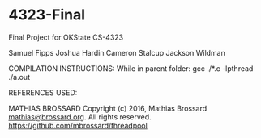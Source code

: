 # 4323-Final
Final Project for OKState CS-4323

Samuel Fipps
Joshua Hardin
Cameron Stalcup
Jackson Wildman

COMPILATION INSTRUCTIONS:
While in parent folder:
gcc ./*.c -lpthread
./a.out

REFERENCES USED:

MATHIAS BROSSARD
Copyright (c) 2016, Mathias Brossard <mathias@brossard.org>.
All rights reserved.
https://github.com/mbrossard/threadpool
